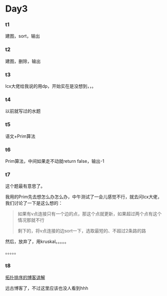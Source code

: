 # Day3

### t1

建图，sort，输出

### t2

建图，删除，输出

### t3

lcx大佬给我说的用dp，开始实在是没想到，，。

### t4

以前就写过的水题

### t5

语文+Prim算法

### t6

Prim算法，中间如果走不动就return false，输出-1

### t7

这个题最有意思了。

我用的Prim先去想怎么办怎么办，中午测试了一会儿感觉不行，就去问lcx大佬，我们讨论了一下是这么想的：

>  如果有v点连接只有一个边的点，那这个点就更新，如果超过两个点有这个情况那就不行
>
> 剩下的，将v点连接的边sort一下，选取最短的、不超过2条路的路

然后，放弃了，用kruskal。。。。。

。。。。。

### t8

[拓扑排序的博客讲解](https://dylanli-hang.github.io/2019/07/26/拓扑排序/)

远古博客了，不过这里应该也没人看到hhh
